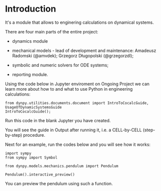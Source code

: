 # Introduction

It's a module that allows to enginering calculations on dynamical systems. 

There are four main parts of the entire project:

- dynamics module

- mechanical models - lead of development and maintenance: Amadeusz Radomski (@amvdek); Grzegorz Długopolski (@grzegorzdl);

- symbolic and numeric solvers for ODE systems;

- reporting module.

Using the code below in Jupyter enviroment on Ongoing Project we can learn more about how to and what to use Python in engineering calculations:

    from dynpy.utilities.documents.document import IntroToCocalcGuide, UsageOfDynamicSystemsGuide
    IntroToCocalcGuide();

Run this code in the blank Jupyter you have created.

You will see the guide in Output after running it, i.e. a CELL-by-CELL (step-by-step) procedure. 

Next for an example, run the codes below and you will see how it works:

    import sympy 
    from sympy import Symbol
    
    from dynpy.models.mechanics.pendulum import Pendulum
    
    Pendulum().interactive_preview()

You can preview the pendulum using such a function.
